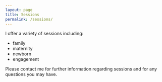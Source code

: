 ```yaml
---
layout: page
title: Sessions
permalink: /sessions/
---
```

I offer a variety of sessions including:
- family
- maternity
- newborn
- engagement

Please contact me for further information regarding sessions and for any questions you may have.
